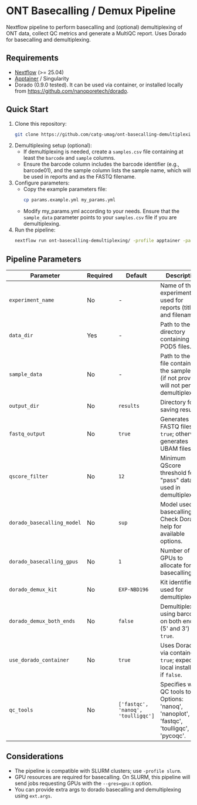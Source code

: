 # ONT Basecalling / Demux Pipeline

Nextflow pipeline to perform basecalling and (optional) demultiplexing of ONT data, collect QC metrics and generate a MultiQC report.
Uses Dorado for basecalling and demultiplexing.

## Requirements

- [Nextflow](https://www.nextflow.io/) (>= 25.04)
- [Apptainer](https://apptainer.org/) / Singularity
- Dorado (0.9.0 tested). It can be used via container, or installed locally from https://github.com/nanoporetech/dorado.

## Quick Start
1. Clone this repository:
	```bash
	git clone https://github.com/catg-umag/ont-basecalling-demultiplexing
	```
2. Demultiplexing setup (optional):
	- If demultiplexing is needed, create a `samples.csv` file containing at least the `barcode` and `sample` columns.
	- Ensure the barcode column includes the barcode identifier (e.g., barcode01), and the sample column lists the sample name, which will be used in reports and as the FASTQ filename.
3. Configure parameters:
	- Copy the example parameters file:
		```bash
		cp params.example.yml my_params.yml
		```
	- Modify my_params.yml according to your needs. Ensure that the `sample_data` parameter points to your `samples.csv` file if you are demultiplexing.
4. Run the pipeline:
	```bash
	nextflow run ont-basecalling-demultiplexing/ -profile apptainer -params-file my_params.yml
	```

## Pipeline Parameters

| Parameter                  | Required | Default                            | Description                                                                                         |
| -------------------------- | -------- | ---------------------------------- | --------------------------------------------------------------------------------------------------- |
| `experiment_name`          | No       | -                                  | Name of the experiment, used for reports (title and filename).                                      |
| `data_dir`                 | Yes      | -                                  | Path to the directory containing POD5 files.                                                        |
| `sample_data`              | No       | -                                  | Path to the CSV file containing the sample data (if not provided, will not perform demultiplexing). |
| `output_dir`               | No       | `results`                          | Directory for saving results.                                                                       |
| `fastq_output`             | No       | `true`                             | Generates FASTQ files if `true`; otherwise, generates UBAM files.                                   |
| `qscore_filter`            | No       | `12`                               | Minimum QScore threshold for "pass" data, used in demultiplexing.                                   |
| `dorado_basecalling_model` | No       | `sup`                              | Model used for basecalling. Check Dorado help for available options.                                |
| `dorado_basecalling_gpus`  | No       | `1`                                | Number of GPUs to allocate for basecalling.                                                         |
| `dorado_demux_kit`         | No       | `EXP-NBD196`                       | Kit identifier used for demultiplexing.                                                             |
| `dorado_demux_both_ends`   | No       | `false`                            | Demultiplexes using barcodes on both ends (5' and 3') if `true`.                                    |
| `use_dorado_container`     | No       | `true`                             | Uses Dorado via container if `true`; expects a local installation if `false`.                       |
| `qc_tools`                 | No       | `['fastqc', 'nanoq', 'toulligqc']` | Specifies which QC tools to run. Options: 'nanoq', 'nanoplot', 'fastqc', 'toulligqc', 'pycoqc'.     |

## Considerations

- The pipeline is compatible with SLURM clusters; use `-profile slurm`.
- GPU resources are required for basecalling. On SLURM, this pipeline will send jobs requesting GPUs with the `--gres=gpu:X` option.
- You can provide extra args to dorado basecalling and demultiplexing using `ext.args`.
